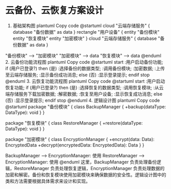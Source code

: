 # 云备份、云恢复方案设计
1. 基础架构图
plantuml
Copy code
@startuml
cloud "云端存储服务" {
    database "备份数据" as data
}
rectangle "用户设备" {
    entity "备份模块"
    entity "恢复模块"
    entity "加密模块"
}
cloud "云端存储服务" {
    database "备份数据" as data
}

"备份模块" --> "加密模块"
"加密模块" --> data
"恢复模块" --> data
@enduml
2. 云备份功能流程图
plantuml
Copy code
@startuml
start
:用户启动备份功能;
if (用户已登录?) then (是)
  :选择备份的数据类型;
  :调用备份模块;
  :加密数据;
  :上传至云端存储服务;
  :显示备份成功消息;
else (否)
  :显示登录提示;
endif
stop
@enduml
3. 云恢复功能流程图
plantuml
Copy code
@startuml
start
:用户启动恢复功能;
if (用户已登录?) then (是)
  :选择恢复的数据类型;
  :调用恢复模块;
  :从云端存储服务下载加密数据;
  :解密数据;
  :恢复至用户设备;
  :显示恢复成功消息;
else (否)
  :显示登录提示;
endif
stop
@enduml
4. 逻辑设计图
plantuml
Copy code
@startuml
package "备份模块" {
    class BackupManager {
        +backup(dataType: DataType): void
    }
}

package "恢复模块" {
    class RestoreManager {
        +restore(dataType: DataType): void
    }
}

package "加密模块" {
    class EncryptionManager {
        +encrypt(data: Data): EncryptedData
        +decrypt(encryptedData: EncryptedData): Data
    }
}

BackupManager --> EncryptionManager: 使用
RestoreManager --> EncryptionManager: 使用
@enduml
这里，BackupManager 负责处理备份逻辑，RestoreManager 负责处理恢复逻辑，EncryptionManager 负责处理数据的加密和解密。备份和恢复模块使用加密模块来确保数据的安全性。逻辑设计图中的类和方法需要根据具体需求来设计和实现。